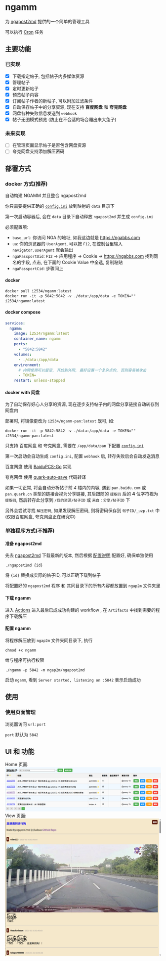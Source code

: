 # ngamm
为 [ngapost2md](https://github.com/ludoux/ngapost2md) 提供的一个简单的管理工具

可以执行 [Cron](https://godoc.org/github.com/robfig/cron) 任务

## 主要功能
### 已实现
- [x] 下载指定帖子, 包括帖子内多媒体资源
- [x] 管理帖子
- [x] 定时更新帖子
- [x] 预览帖子内容
- [x] 订阅帖子作者的新帖子, 可以附加过滤条件
- [x] 自动保存帖子中的分享资源, 现在支持 **百度网盘** 和 **夸克网盘**
- [x] 网盘各种失败信息发送到 `webhook`
- [x] 帖子无图模式预览 (防止在不合适的场合蹦出来大兔子)
### 未来实现
- [ ] 在管理页面显示帖子是否包含网盘资源
- [ ] 夸克网盘支持添加解压密码

## 部署方式
### docker 方式(推荐)

自动构建 NGAMM 并且整合 ngapost2md

你只需要提供正确的 [`config.ini`](https://github.com/ludoux/ngapost2md) 放到映射的 `data` 目录下

第一次启动容器后, 会在 `data` 目录下自动释放 `ngapost2md` 并生成 `config.ini`

必须配置项:
* `base_url`: 你访问 NGA 的地址, 如我这边就是 https://ngabbs.com
* `ua`: 你的浏览器的 `UserAgent`, 可以按 `F12`, 在控制台里输入 `navigator.userAgent` 就会输出
* `ngaPassportUid`: `F12` -> 应用程序 -> Cookie -> https://ngabbs.com
找到同名的字段, 点击, 在下面的 Cookie Value 中全选, 复制粘贴
* `ngaPassportCid`: 步骤同上

#### docker

```shell
docker pull i2534/ngamm:latest
docker run -it -p 5842:5842 -v ./data:/app/data -e TOKEN="" i2534/ngamm:latest
```

#### docker compose
```yaml
services:
  ngamm:
    image: i2534/ngamm:latest
    container_name: ngamm
    ports:
      - "5842:5842"
    volumes:
      - ./data:/app/data
    environment:
      # 内网使用可以留空, 开放到外网, 最好设置一个复杂点的, 否则容易被攻击
      - TOKEN=
    restart: unless-stopped
```

#### docker with 网盘
为了自动保存好心人分享的资源, 现在逐步支持帖子内的网盘分享链接自动转存到网盘内

部署时, 将镜像更改为 `i2534/ngamm-pan:latest` 既可, 如: 
```shell
docker run -it -p 5842:5842 -v ./data:/app/data -e TOKEN="" i2534/ngamm-pan:latest
```

只支持 百度网盘 和 夸克网盘, 需要在 `/app/data/pan` 下配置 [`config.ini`](./assets/pan-config.ini)

第一次启动会自动生成 `config.ini`, 配置 `webhook` 后, 转存失败后会自动发送消息

百度网盘 使用 [BaiduPCS-Go](https://github.com/qjfoidnh/BaiduPCS-Go) 实现

夸克网盘 使用 [quark-auto-save](https://github.com/Cp0204/quark-auto-save/blob/main/quark_auto_save.py) 代码转译

如果一切正常, 将会自动分析帖子前 *4* 楼内的内容, 遇到 `pan.baidu.com` 或 `pan.quark.cn` 类型的链接会视为分享链接, 其后跟随的 `提取码` 后的 **4** 位字符视为 `提取码`, 然后转存此分享到 `/我的资源/帖子ID` 或 `来自：分享/帖子ID` 下

另外会尝试寻找 `解压密码`, 如果发现解压密码, 则将密码保存到 `帖子ID/_uzp.txt` 中 (仅限百度网盘, 夸克网盘正在研究中)

### 单独程序方式(不推荐)
#### 准备 ngapost2md

先去 [ngapost2md](https://github.com/ludoux/ngapost2md) 下载最新的版本, 然后根据 [配置说明](https://github.com/ludoux/ngapost2md) 配置好, 确保单独使用 
```
./ngapost2md {id}
```
将 `{id}` 替换成实际的帖子ID, 可以正确下载到帖子

将配置好的 `ngapost2md` 程序 和 其同目录下的所有内容都放置到 `ngap2m` 文件夹里

#### 下载 ngamm

进入 [Actions](https://github.com/i2534/ngamm/actions/workflows/build.yml)
进入最后已成成功构建的 workflow , 在 `Artifacts` 中找到需要的程序下载解压

#### 配置 ngamm

将程序解压放到 `ngap2m` 文件夹同目录下, 执行
```
chmod +x ngamm
```
给与程序可执行权限

```
./ngamm -p 5842 -m ngap2m/ngapost2md
```
启动 `ngamm`, 看到 `Server started, listening on :5842` 表示启动成功

## 使用

### 使用页面管理

浏览器访问 `url:port`

`port` 默认为 `5842`

## UI 和 功能
Home 页面:
![Home 截图](./assets/ui_home.png)
View 页面:
![View 截图](./assets/ui_view.png)